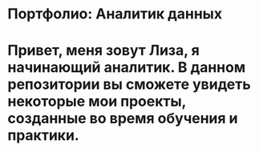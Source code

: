 # Портфолио: Аналитик данных
# Привет, меня зовут Лиза, я начинающий аналитик. В данном репозитории вы сможете увидеть некоторые мои проекты, созданные во время обучения и практики.
